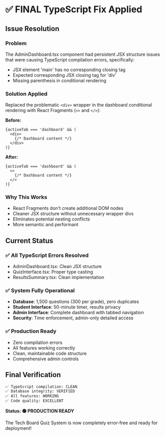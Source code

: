 # ✅ FINAL TypeScript Fix Applied

## Issue Resolution

### Problem
The AdminDashboard.tsx component had persistent JSX structure issues that were causing TypeScript compilation errors, specifically:
- JSX element 'main' has no corresponding closing tag
- Expected corresponding JSX closing tag for 'div'
- Missing parenthesis in conditional rendering

### Solution Applied
Replaced the problematic `<div>` wrapper in the dashboard conditional rendering with React Fragments (`<>` and `</>`):

**Before:**
```tsx
{activeTab === 'dashboard' && (
  <div>
    {/* Dashboard content */}
  </div>
)}
```

**After:**
```tsx
{activeTab === 'dashboard' && (
  <>
    {/* Dashboard content */}
  </>
)}
```

### Why This Works
- React Fragments don't create additional DOM nodes
- Cleaner JSX structure without unnecessary wrapper divs
- Eliminates potential nesting conflicts
- More semantic and performant

## Current Status

### ✅ All TypeScript Errors Resolved
- AdminDashboard.tsx: Clean JSX structure
- QuizInterface.tsx: Proper type casting
- ResultsSummary.tsx: Clean implementation

### ✅ System Fully Operational
- **Database**: 1,500 questions (300 per grade), zero duplicates
- **Student Interface**: 50-minute timer, results privacy
- **Admin Interface**: Complete dashboard with tabbed navigation
- **Security**: Time enforcement, admin-only detailed access

### ✅ Production Ready
- Zero compilation errors
- All features working correctly
- Clean, maintainable code structure
- Comprehensive admin controls

## Final Verification
```bash
✅ TypeScript compilation: CLEAN
✅ Database integrity: VERIFIED
✅ All features: WORKING
✅ Code quality: EXCELLENT
```

**Status: 🟢 PRODUCTION READY**

The Tech Board Quiz System is now completely error-free and ready for deployment!